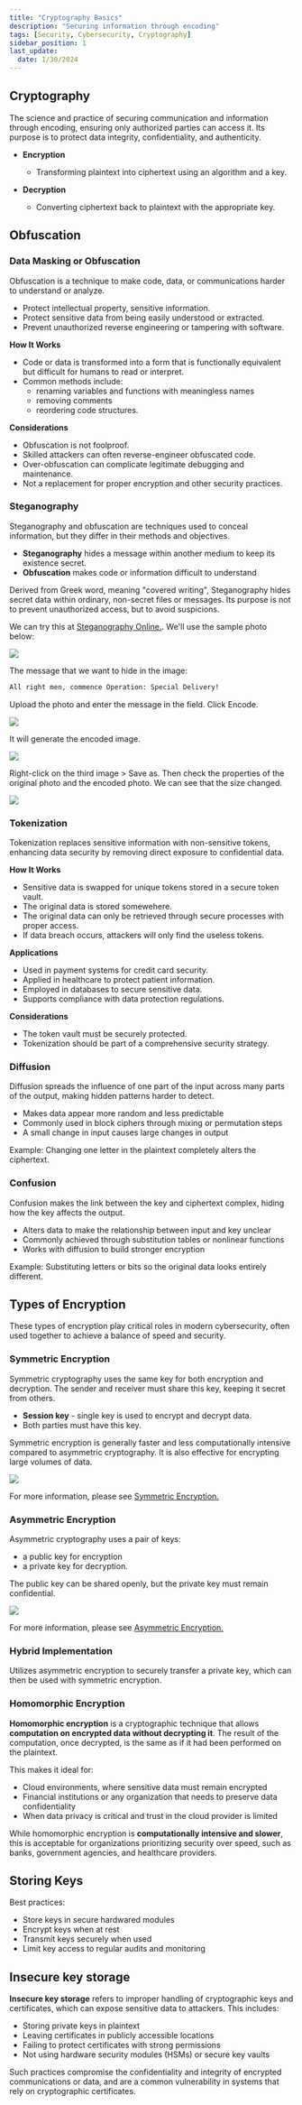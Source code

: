 ```yaml
---
title: "Cryptography Basics"
description: "Securing information through encoding"
tags: [Security, Cybersecurity, Cryptography]
sidebar_position: 1
last_update:
  date: 1/30/2024
---
```


## Cryptography

The science and practice of securing communication and information through encoding, ensuring only authorized parties can access it. Its purpose is to protect data integrity, confidentiality, and authenticity.

- **Encryption**
    - Transforming plaintext into ciphertext using an algorithm and a key.

- **Decryption**
    - Converting ciphertext back to plaintext with the appropriate key.

## Obfuscation 

### Data Masking or Obfuscation 

Obfuscation is a technique to make code, data, or communications harder to understand or analyze. 

- Protect intellectual property, sensitive information.
- Protect sensitive data from being easily understood or extracted.
- Prevent unauthorized reverse engineering or tampering with software.

**How It Works**
  - Code or data is transformed into a form that is functionally equivalent but difficult for humans to read or interpret.
  - Common methods include:
    - renaming variables and functions with meaningless names
    - removing comments
    - reordering code structures.
    
**Considerations**
  - Obfuscation is not foolproof.
  - Skilled attackers can often reverse-engineer obfuscated code.
  - Over-obfuscation can complicate legitimate debugging and maintenance.
  - Not a replacement for proper encryption and other security practices.

### Steganography

Steganography and obfuscation are techniques used to conceal information, but they differ in their methods and objectives.

- **Steganography** hides a message within another medium to keep its existence secret.
- **Obfuscation** makes code or information difficult to understand

Derived from Greek word, meaning "covered writing", Steganography hides secret data within ordinary, non-secret files or messages. Its purpose is not to prevent unauthorized access, but to avoid suspicions.

We can try this at [Steganography Online.](https://stylesuxx.github.io/steganography/). We'll use the sample photo below:


<div class="img-center">

![](/img/docs/penguins.png)


</div>


The message that we want to hide in the image:

```bash
All right men, commence Operation: Special Delivery! 
```

Upload the photo and enter the message in the field. Click Encode.


<div class="img-center">

![](/img/docs/sec+-steganography-penguins.png)


</div>


It will generate the encoded image. 


<div class="img-center">

![](/img/docs/sec+-steganography-encoded-imagess.png)


</div>



Right-click on the third image > Save as.
Then check the properties of the original photo and the encoded photo. We can see that the size changed.


<div class="img-center">

![](/img/docs/sec+-encoded-image-changed-size.png)


</div>



### Tokenization

Tokenization replaces sensitive information with non-sensitive tokens, enhancing data security by removing direct exposure to confidential data.

**How It Works**

- Sensitive data is swapped for unique tokens stored in a secure token vault.
- The original data is stored somewehere.
- The original data can only be retrieved through secure processes with proper access.
- If data breach occurs, attackers will only find the useless tokens.

**Applications**

  - Used in payment systems for credit card security.
  - Applied in healthcare to protect patient information.
  - Employed in databases to secure sensitive data.
  - Supports compliance with data protection regulations.
  
**Considerations**
  - The token vault must be securely protected.
  - Tokenization should be part of a comprehensive security strategy.


### Diffusion

Diffusion spreads the influence of one part of the input across many parts of the output, making hidden patterns harder to detect.

- Makes data appear more random and less predictable
- Commonly used in block ciphers through mixing or permutation steps
- A small change in input causes large changes in output

Example: Changing one letter in the plaintext completely alters the ciphertext.


### Confusion

Confusion makes the link between the key and ciphertext complex, hiding how the key affects the output.

- Alters data to make the relationship between input and key unclear
- Commonly achieved through substitution tables or nonlinear functions
- Works with diffusion to build stronger encryption

Example: Substituting letters or bits so the original data looks entirely different.


## Types of Encryption 

These types of encryption play critical roles in modern cybersecurity, often used together to achieve a balance of speed and security.

### Symmetric Encryption 

Symmetric cryptography uses the same key for both encryption and decryption. The sender and receiver must share this key, keeping it secret from others.

- **Session key** - single key is used to encrypt and decrypt data. 
- Both parties must have this key.

Symmetric encryption is generally faster and less computationally intensive compared to asymmetric cryptography. It is also effective for encrypting large volumes of data.

<div class="img-center">

![](/img/docs/sec+-symmetric-encryption-example-photo.png)

</div>

For more information, please see [Symmetric Encryption.](/docs/007-Cybersecurity/005-Cryptography/009-Symmetric-Encryption.md)


### Asymmetric Encryption

Asymmetric cryptography uses a pair of keys: 

- a public key for encryption 
- a private key for decryption. 

The public key can be shared openly, but the private key must remain confidential.

<div class="img-center">

![](/img/docs/sec+-asymmetric-encryption-example-diagran.png)

</div>

For more information, please see [Asymmetric Encryption.](/docs/007-Cybersecurity/005-Cryptography/010-Asymmetric-Encryption.md)


### Hybrid Implementation 

Utilizes asymmetric encryption to securely transfer a private key, which can then be used with symmetric encryption.


### Homomorphic Encryption

**Homomorphic encryption** is a cryptographic technique that allows **computation on encrypted data without decrypting it**. The result of the computation, once decrypted, is the same as if it had been performed on the plaintext.

This makes it ideal for:

- Cloud environments, where sensitive data must remain encrypted
- Financial institutions or any organization that needs to preserve data confidentiality
- When data privacy is critical and trust in the cloud provider is limited

While homomorphic encryption is **computationally intensive and slower**, this is acceptable for organizations prioritizing security over speed, such as banks, government agencies, and healthcare providers.


## Storing Keys 

Best practices:

- Store keys in secure hardwared modules 
- Encrypt keys when at rest 
- Transmit keys securely when used
- Limit key access to regular audits and monitoring


## Insecure key storage

**Insecure key storage** refers to improper handling of cryptographic keys and certificates, which can expose sensitive data to attackers. This includes:

- Storing private keys in plaintext
- Leaving certificates in publicly accessible locations
- Failing to protect certificates with strong permissions
- Not using hardware security modules (HSMs) or secure key vaults

Such practices compromise the confidentiality and integrity of encrypted communications or data, and are a common vulnerability in systems that rely on cryptographic certificates.



